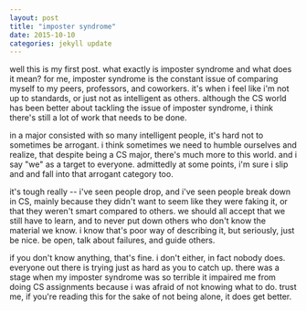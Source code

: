 ```yaml
---
layout: post
title: "imposter syndrome"
date: 2015-10-10
categories: jekyll update
---
```


well this is my first post. what exactly is imposter syndrome and what does it mean? for me, imposter syndrome is the constant issue of comparing myself to my peers, professors, and coworkers. it's when i feel like i'm not up to standards, or just not as intelligent as others. although the CS world has been better about tackling the issue of imposter syndrome, i think there's still a lot of work that needs to be done. 

in a major consisted with so many intelligent people, it's hard not to sometimes be arrogant. i think sometimes we need to humble ourselves and realize, that despite being a CS major, there's much more to this world. and i say "we" as a target to everyone. admittedly at some points, i'm sure i slip and and fall into that arrogant category too. 

it's tough really -- i've seen people drop, and i've seen people break down in CS, mainly because they didn't want to seem like they were faking it, or that they weren't smart compared to others. we should all accept that we still have to learn, and to never put down others who don't know the material we know. i know that's poor way of describing it, but seriously, just be nice. be open, talk about failures, and guide others.

if you don't know anything, that's fine. i don't either, in fact nobody does. everyone out there is trying just as hard as you to catch up. there was a stage when my imposter syndrome was so terrible it impaired me from doing CS assignments because i was afraid of not knowing what to do. trust me, if you're reading this for the sake of not being alone, it does get better.
    
 
